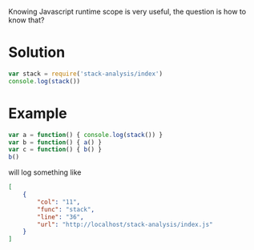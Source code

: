 Knowing Javascript runtime scope is very useful, the question is how to know that?

# Solution
```javascript
var stack = require('stack-analysis/index')
console.log(stack())
```

# Example
```javascript
var a = function() { console.log(stack()) }
var b = function() { a() }
var c = function() { b() }
b()
```

will log something like

```json
[
    {
        "col": "11",        
        "func": "stack",    
        "line": "36",
        "url": "http://localhost/stack-analysis/index.js"
    }
]
```